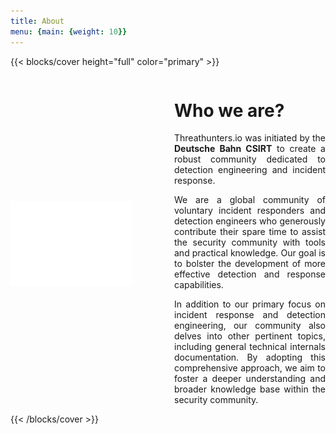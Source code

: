 ```yaml
---
title: About
menu: {main: {weight: 10}}
---
```


{{< blocks/cover height="full" color="primary" >}}
<div style="display: flex; align-items: center;">
    <div style="flex: 1; margin-right: 20px;">
        <img src="DB_logo_white_rgb_100px.svg" alt="Description of the image" width="80%">
    </div>
    <div style="flex: 1; text-align: justify;">
        <h1>Who we are?</h1>
        <p>Threathunters.io was initiated by the <b>Deutsche Bahn CSIRT</b> to create a robust community dedicated to detection engineering and incident response.</p>
        <p>We are a global community of voluntary incident responders and detection engineers who generously contribute their spare time to assist the security community with tools and practical knowledge. Our goal is to bolster the development of more effective detection and response capabilities.</p>
        <p>In addition to our primary focus on incident response and detection engineering, our community also delves into other pertinent topics, including general technical internals documentation. By adopting this comprehensive approach, we aim to foster a deeper understanding and broader knowledge base within the security community.</p>
    </div>
</div>
{{< /blocks/cover >}}
